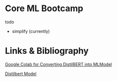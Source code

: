 # Core ML Bootcamp

todo 
 - simplify (currently)
 
 # Links & Bibliography
 
 [Google Colab for Converting DistilBERT into MLModel](https://colab.research.google.com/drive/16JIJNimREW7wSu7S8-TVfnObb0u3KSwE?usp=sharing)
 
[Distilbert Model](https://drive.google.com/file/d/15o-kiT-Kl4DfVygXr9u4JytXsN2Mfg0N/view?usp=sharing)
